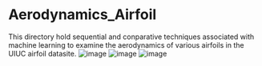 # Aerodynamics_Airfoil
This directory hold sequential and conparative techniques associated with machine learning to examine the aerodynamics of various airfoils in the UIUC airfoil datasite.
![image](https://user-images.githubusercontent.com/16720947/179477451-d9b88013-358d-4dbb-a95c-e42495c8f312.png)
![image](https://user-images.githubusercontent.com/16720947/179478122-49630886-5f15-4282-824f-a9b182b27323.png)
![image](https://user-images.githubusercontent.com/16720947/179478325-62d9f917-ed83-4fe8-9a4f-ab04a57a9471.png)
